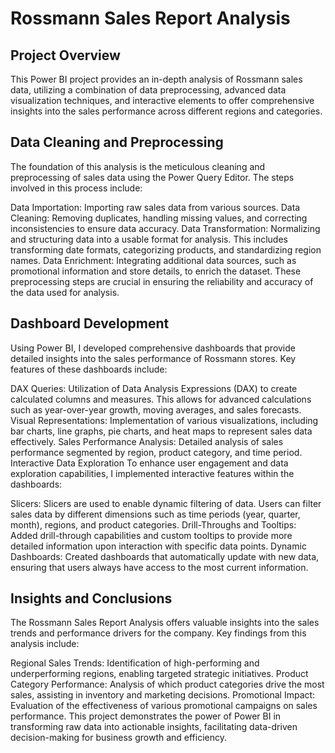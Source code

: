 # Rossmann Sales Report Analysis
## Project Overview
This Power BI project provides an in-depth analysis of Rossmann sales data, utilizing a combination of data preprocessing, advanced data visualization techniques, and interactive elements to offer comprehensive insights into the sales performance across different regions and categories.

## Data Cleaning and Preprocessing
The foundation of this analysis is the meticulous cleaning and preprocessing of sales data using the Power Query Editor. The steps involved in this process include:

Data Importation: Importing raw sales data from various sources.
Data Cleaning: Removing duplicates, handling missing values, and correcting inconsistencies to ensure data accuracy.
Data Transformation: Normalizing and structuring data into a usable format for analysis. This includes transforming date formats, categorizing products, and standardizing region names.
Data Enrichment: Integrating additional data sources, such as promotional information and store details, to enrich the dataset.
These preprocessing steps are crucial in ensuring the reliability and accuracy of the data used for analysis.

## Dashboard Development
Using Power BI, I developed comprehensive dashboards that provide detailed insights into the sales performance of Rossmann stores. Key features of these dashboards include:

DAX Queries: Utilization of Data Analysis Expressions (DAX) to create calculated columns and measures. This allows for advanced calculations such as year-over-year growth, moving averages, and sales forecasts.
Visual Representations: Implementation of various visualizations, including bar charts, line graphs, pie charts, and heat maps to represent sales data effectively.
Sales Performance Analysis: Detailed analysis of sales performance segmented by region, product category, and time period.
Interactive Data Exploration
To enhance user engagement and data exploration capabilities, I implemented interactive features within the dashboards:

Slicers: Slicers are used to enable dynamic filtering of data. Users can filter sales data by different dimensions such as time periods (year, quarter, month), regions, and product categories.
Drill-Throughs and Tooltips: Added drill-through capabilities and custom tooltips to provide more detailed information upon interaction with specific data points.
Dynamic Dashboards: Created dashboards that automatically update with new data, ensuring that users always have access to the most current information.
## Insights and Conclusions
The Rossmann Sales Report Analysis offers valuable insights into the sales trends and performance drivers for the company. Key findings from this analysis include:

Regional Sales Trends: Identification of high-performing and underperforming regions, enabling targeted strategic initiatives.
Product Category Performance: Analysis of which product categories drive the most sales, assisting in inventory and marketing decisions.
Promotional Impact: Evaluation of the effectiveness of various promotional campaigns on sales performance.
This project demonstrates the power of Power BI in transforming raw data into actionable insights, facilitating data-driven decision-making for business growth and efficiency.
